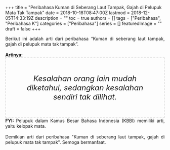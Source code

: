 +++
title = "Peribahasa Kuman di Seberang Laut Tampak, Gajah di Pelupuk Mata Tak Tampak"
date = 2018-10-18T08:47:00Z
lastmod = 2018-12-05T14:33:19Z
description = ""
toc = true
authors = []
tags = ["Peribahasa", "Peribahasa K"]
categories = ["Peribahasa"]
series = []
featuredImage = ""
draft = false
+++

<div dir="ltr" style="text-align: left;" trbidi="on"><div style="text-align: justify;">Berikut ini adalah arti dari peribahasa “Kuman di seberang laut tampak, gajah di pelupuk mata tak tampak”.</div><br /><div style="text-align: justify;"><b>Artinya:</b></div><div style="border: 2px dashed #ddd; font-size: 24px; height: auto; margin: 0 auto; padding: 50px; text-align: center; width: auto;"><i>Kesalahan orang lain mudah diketahui, sedangkan kesalahan sendiri tak dilihat.</i></div><div style="text-align: justify;"><b>FYI: </b>Pelupuk dalam Kamus Besar Bahasa Indonesia (KBBI) memiliki arti, yaitu kelopak mata.<br /><br /></div><div style="text-align: justify;">Demikian arti dari peribahasa "Kuman di seberang laut tampak, gajah di pelupuk mata tak tampak". Semoga bermanfaat.</div></div>
